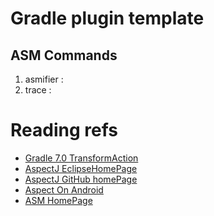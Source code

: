 

# Gradle plugin template


## ASM Commands

1. asmifier : 
2. trace : 


# Reading refs
- [Gradle 7.0 TransformAction](https://docs.gradle.org/current/userguide/artifact_transforms.html)
- [AspectJ EclipseHomePage](https://www.eclipse.org/aspectj/)
- [AspectJ GitHub homePage](https://fernandocejas.com/blog/engineering/2014-08-03-aspect-oriented-programming-in-android/)
- [Aspect On Android](https://fernandocejas.com/blog/engineering/2014-08-03-aspect-oriented-programming-in-android/)
- [ASM HomePage](https://asm.ow2.io/)
